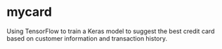 # mycard
Using TensorFlow to train a Keras model to suggest the best credit card based on customer information and transaction history.
